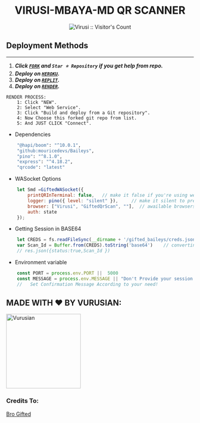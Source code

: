 <h1 align="center"> VIRUSI-MBAYA-MD QR SCANNER </h1>

  <html>
   <body>
  <p align="center">  
  <a aria-label="FORK" href="https://github.com/Vurusian/Virusi-Qr-Code/fork" target="_blank">
  </a>
  </p>
    <p align="center"><img src="https://profile-counter.glitch.me/{Vurusian}/count.svg" alt="Virusi :: Visitor's Count" /></p>
     
     
  </body>
</html>


## Deployment Methods
---
1.  ***Click [`FORK`](https://github.com/Vurusian/Virusi-Qr-Code/fork) and `Star ⭐ Repository` if you get help from repo.***
2.  ***Deploy on [`HEROKU`](https://dashboard.heroku.com/new?template=https://github.com/Vurusian/Virusi-Qr-Code).***
3.  ***Deploy on [`REPLIT`](https://replit.com/github.com/Vurusian/Virusi-Qr-Code).***
4. ***Deploy on [`RENDER`](https://dashboard.render.com/login).***
```
RENDER PROCESS:
    1: Click "NEW".
    2: Select "Web Service".
    3: Click "Build and deploy from a Git repository".
    4: Now Choose this forked git repo from list.
    5: And JUST CLICK "Connect". 
```




- Dependencies
```sh
    "@hapi/boom": "^10.0.1",
    "github:mouricedevs/Baileys",      
    "pino": "^8.1.0",
    "express": "^4.18.2",
    "qrcode": "latest"
```


- WASocket Options
```js
    let Smd =GiftedWASocket({ 
        printQRInTerminal: false,   // make it false if you're using web
        logger: pino({ level: "silent" }),     // make it silent to prevent baileys buffering
        browser: ["Virusi", "GiftedQrScan", ""],  // awailable browsers : Gifted, Virusi, ubuntu, macOS, baileys.
        auth: state 
    });
```



- Getting Session in BASE64
```js
    let CREDS = fs.readFileSync(__dirname + '/gifted_baileys/creds.json')
    var Scan_Id = Buffer.from(CREDS).toString('base64')    // converting into Base64 ---- IMPLEMENT ACCOEDING TO YOUR NEED
    // res.json({status:true,Scan_Id })
```




- Environment variable
```js
    const PORT = process.env.PORT ||  5000
    const MESSAGE = process.env.MESSAGE || "Don't Provide your session id to someone!" 
    //   Set Confirmation Message According to your need! 
```









## MADE WITH ❤️ BY VURUSIAN:
 <a href="https://github.com/Vurusian"><img src="https://github.com/Vurusian.png" width="200" height="200" alt="Vurusian"/></a>

 ### Credits To:
 [Bro Gifted](https://github.com/mouricedevs)
